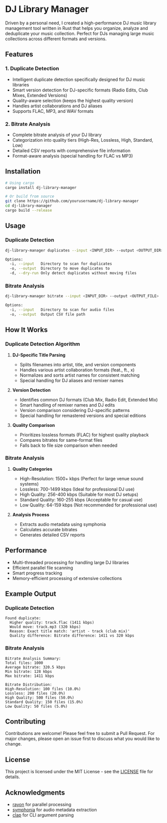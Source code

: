 # DJ Library Manager

Driven by a personal need, I created a high-performance DJ music library management tool written in Rust that helps you organize, analyze and deduplicate your music collection. Perfect for DJs managing large music collections across different formats and versions.

## Features

### 1. Duplicate Detection

- Intelligent duplicate detection specifically designed for DJ music libraries
- Smart version detection for DJ-specific formats (Radio Edits, Club Mixes, Extended Versions)
- Quality-aware selection (keeps the highest quality version)
- Handles artist collaborations and DJ aliases
- Supports FLAC, MP3, and WAV formats

### 2. Bitrate Analysis

- Complete bitrate analysis of your DJ library
- Categorization into quality tiers (High-Res, Lossless, High, Standard, Low)
- Detailed CSV reports with comprehensive file information
- Format-aware analysis (special handling for FLAC vs MP3)

## Installation

```bash
# Using cargo
cargo install dj-library-manager

# Or build from source
git clone https://github.com/yourusername/dj-library-manager
cd dj-library-manager
cargo build --release
```

## Usage

### Duplicate Detection

```bash
dj-library-manager duplicates --input <INPUT_DIR> --output <OUTPUT_DIR> [--dry-run]

Options:
  -i, --input   Directory to scan for duplicates
  -o, --output  Directory to move duplicates to
  -d, --dry-run Only detect duplicates without moving files
```

### Bitrate Analysis

```bash
dj-library-manager bitrate --input <INPUT_DIR> --output <OUTPUT_FILE>

Options:
  -i, --input   Directory to scan for audio files
  -o, --output  Output CSV file path
```

## How It Works

### Duplicate Detection Algorithm

1. **DJ-Specific Title Parsing**

   - Splits filenames into artist, title, and version components
   - Handles various artist collaboration formats (feat., ft., x)
   - Normalizes and sorts artist names for consistent matching
   - Special handling for DJ aliases and remixer names

2. **Version Detection**

   - Identifies common DJ formats (Club Mix, Radio Edit, Extended Mix)
   - Smart handling of remixer names and DJ edits
   - Version comparison considering DJ-specific patterns
   - Special handling for remastered versions and special editions

3. **Quality Comparison**
   - Prioritizes lossless formats (FLAC) for highest quality playback
   - Compares bitrates for same-format files
   - Falls back to file size comparison when needed

### Bitrate Analysis

1. **Quality Categories**

   - High-Resolution: 1500+ kbps (Perfect for large venue sound systems)
   - Lossless: 700-1499 kbps (Ideal for professional DJ use)
   - High Quality: 256-400 kbps (Suitable for most DJ setups)
   - Standard Quality: 160-255 kbps (Acceptable for casual use)
   - Low Quality: 64-159 kbps (Not recommended for professional use)

2. **Analysis Process**
   - Extracts audio metadata using symphonia
   - Calculates accurate bitrates
   - Generates detailed CSV reports

## Performance

- Multi-threaded processing for handling large DJ libraries
- Efficient parallel file scanning
- Smart progress tracking
- Memory-efficient processing of extensive collections

## Example Output

### Duplicate Detection

```
Found duplicate:
  Higher quality: track.flac (1411 kbps)
  Would move: track.mp3 (320 kbps)
  Reason: Exact title match: 'artist - track (club mix)'
  Quality difference: Bitrate difference: 1411 vs 320 kbps
```

### Bitrate Analysis

```
Bitrate Analysis Summary:
Total files: 1000
Average bitrate: 320.5 kbps
Min bitrate: 128 kbps
Max bitrate: 1411 kbps

Bitrate Distribution:
High-Resolution: 100 files (10.0%)
Lossless: 200 files (20.0%)
High Quality: 500 files (50.0%)
Standard Quality: 150 files (15.0%)
Low Quality: 50 files (5.0%)
```

## Contributing

Contributions are welcome! Please feel free to submit a Pull Request. For major changes, please open an issue first to discuss what you would like to change.

## License

This project is licensed under the MIT License - see the [LICENSE](LICENSE.md) file for details.

## Acknowledgments

- [rayon](https://github.com/rayon-rs/rayon) for parallel processing
- [symphonia](https://github.com/pdeljanov/Symphonia) for audio metadata extraction
- [clap](https://github.com/clap-rs/clap) for CLI argument parsing
